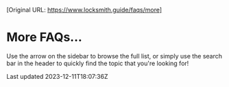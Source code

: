 [Original URL: https://www.locksmith.guide/faqs/more]

# More FAQs...

Use the arrow on the sidebar to browse the full list, or simply use the search bar in the header to quickly find the topic that you're looking for!

Last updated 2023-12-11T18:07:36Z